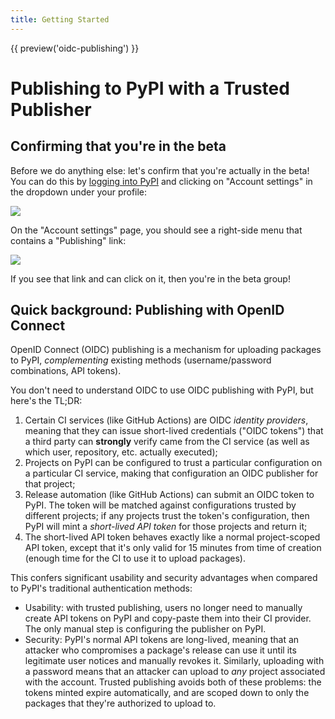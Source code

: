 ```yaml
---
title: Getting Started
---
```


{{ preview('oidc-publishing') }}

# Publishing to PyPI with a Trusted Publisher

## Confirming that you're in the beta

Before we do anything else: let's confirm that you're actually in the
beta! You can do this by [logging into PyPI](https://pypi.org/account/login/)
and clicking on "Account settings" in the dropdown under your profile:

![](/assets/dropdown.png)

On the "Account settings" page, you should see a right-side menu that
contains a "Publishing" link:

![](/assets/publishing-link.png)

If you see that link and can click on it, then you're in the beta group!

## Quick background: Publishing with OpenID Connect

OpenID Connect (OIDC) publishing is a mechanism for uploading packages to PyPI, *complementing*
existing methods (username/password combinations, API tokens).

You don't need to understand OIDC to use OIDC publishing with PyPI, but here's
the TL;DR:

1. Certain CI services (like GitHub Actions) are OIDC *identity providers*, meaning that
   they can issue short-lived credentials ("OIDC tokens") that a third party
   can **strongly** verify came from the CI service (as well as which user,
   repository, etc. actually executed);
1. Projects on PyPI can be configured to trust a particular configuration on
   a particular CI service, making that configuration an OIDC publisher
   for that project;
1. Release automation (like GitHub Actions) can submit an OIDC token
   to PyPI. The token will be matched against configurations trusted by
   different projects; if any projects trust the token's configuration,
   then PyPI will mint a *short-lived API token* for those projects and
   return it;
1. The short-lived API token behaves exactly like a normal project-scoped API
   token, except that it's only valid for 15 minutes from time of creation
   (enough time for the CI to use it to upload packages).

This confers significant usability and security advantages when compared
to PyPI's traditional authentication methods:

* Usability: with trusted publishing, users no longer need to manually create
  API tokens on PyPI and copy-paste them into their CI provider. The only
  manual step is configuring the publisher on PyPI.
* Security: PyPI's normal API tokens are long-lived, meaning that an attacker
  who compromises a package's release can use it until its legitimate user
  notices and manually revokes it. Similarly, uploading with a password means
  that an attacker can upload to *any* project associated with the account.
  Trusted publishing avoids both of these problems: the tokens minted expire
  automatically, and are scoped down to only the packages that they're
  authorized to upload to.
